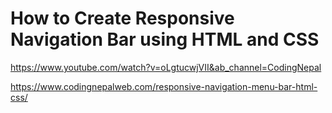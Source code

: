 # How to Create Responsive Navigation Bar using HTML and CSS

https://www.youtube.com/watch?v=oLgtucwjVII&ab_channel=CodingNepal

https://www.codingnepalweb.com/responsive-navigation-menu-bar-html-css/